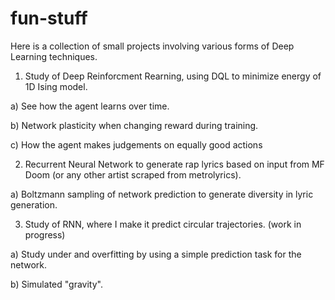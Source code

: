 # fun-stuff

Here is a collection of small projects involving various forms of Deep Learning techniques.

1. Study of Deep Reinforcment Rearning, using DQL to minimize energy of 1D Ising model.

  a) See how the agent learns over time.
  
  b) Network plasticity when changing reward during training.
  
  c) How the agent makes judgements on equally good actions
  
  

2. Recurrent Neural Network to generate rap lyrics based on input from MF Doom (or any other artist scraped from metrolyrics).

  a) Boltzmann sampling of network prediction to generate diversity in lyric generation.
  
  

3. Study of RNN, where I make it predict circular trajectories. (work in progress)

  a) Study under and overfitting by using a simple prediction task for the network.
  
  b) Simulated "gravity".
